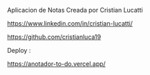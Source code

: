 Aplicacion de Notas Creada por Cristian Lucatti

https://www.linkedin.com/in/cristian-lucatti/


https://github.com/cristianluca19


Deploy :

https://anotador-to-do.vercel.app/
